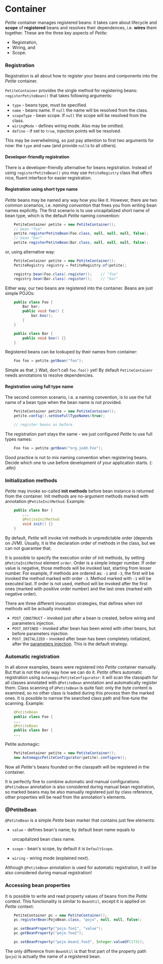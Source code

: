 # Container

_Petite_ container manages registered beans: it takes care about lifecycle and **scope** of **registered** beans and resolves their dependences, i.e. **wires** them together. These are the three key aspects of _Petite_:

* Registration,
* Wiring, and
* Scope.

### Registration

Registration is all about how to register your beans and components into the _Petite_ container.

`PetiteContainer` provides the single method for registering beans: `registerPetiteBean()` that takes following arguments:

* `type` - beans type, must be specified.
* `name` - beans name. If `null` the name will be resolved from the class.
* `scopeType` - bean scope. If `null` the scope will be resolved from the class.
* `wiringMode` - defines wiring mode. Also may be omitted.
* `define` - if set to `true`, injection points will be resolved.

This may be overwhelming, so just pay attention to first two arguments for now: the `type` and `name` (and provide `null`s to all others).

#### Developer-friendly registration

There is a developer-friendly alternative for beans registration. Instead of using `registerPetiteBean()` you may use `PetiteRegistry` class that offers nice, fluent interface for easier registration.

#### Registration using short type name

_Petite_ beans may be named any way how you like it. However, there are two common scenarios, i.e. _naming convention_ that frees you from writing bean names explicitly. The first scenario is to use uncapitalized short name of bean type, which is the default _Petite_ naming convention:

```java
    PetiteContainer petite = new PetiteContainer();
    // bean "foo"
    petite.registerPetiteBean(Foo.class, null, null, null, false);
    // bean "bar"
    petite.registerPetiteBean(Bar.class, null, null, null, false);
```

or, using alternative way:

```java
    PetiteContainer petite = new PetiteContainer();
    PetiteRegistry registry = PetiteRegistry.of(petite);

    registry.bean(Foo.class).register();    // "foo"
    registry.bean(Bar.class).register();    // "bar"
```

Either way, our two beans are registered into the container. Beans are just simple POJOs:

```java
    public class Foo {
        Bar bar;
        public void foo() {
            bar.boo();
        }
    }

    public class Bar {
        public void boo() {}
    }
```

Registered beans can be lookuped by their names from container:

```java
    Foo foo = petite.getBean("foo");
```

Simple as that ;) Wait, don't call `foo.foo()` yet! By default `PetiteContaienr` needs annotations to resolve dependencies.

#### Registration using full type name

The second common scenario, i.e. a naming convention, is to use the full name of a bean type when the bean name is not provided.

```java
    PetiteContainer petite = new PetiteContainer();
    petite.config().setUseFullTypeNames(true);

    // register beans as before
```

The registration part stays the same - we just configured _Petite_ to use full types names:

```java
    Foo foo = petite.getBean("org.jodd.Foo");
```

Good practice is not to mix naming convention when registering beans. Decide which one to use before development of your application starts. {: .attn}

### Initialization methods

_Petite_ may invoke so-called **init methods** before bean instance is returned from the container. Init methods are no-argument methods marked with annotation `@PetiteInitMethod`. Example:

```java
    public class Bar {
        ...
        @PetiteInitMethod
        void init() {}
    }
```

By default, _Petite_ will invoke init methods in unpredictable order (depends on JVM). Usually, it is the declaration order of methods in the class, but we can not guarantee that.

It is possible to specify the execution order of init methods, by setting `@PetiteInitMethod` element `order`. Order is a simple integer number. If order value is negative, those methods will be invoked last, starting from lesser number. For example, if methods are ordered as: `-1` and `-3`, the first will be invoked the method marked with order `-3`. Method marked with `-1` will be executed last. If order is not used, method will be invoked after the first ones (marked with positive order number) and the last ones (marked with negative order).

There are three different invocation strategies, that defines when init methods will be actually invoked:

* `POST_CONSTRUCT` - invoked just after a bean is created, before wiring and parameters injection.
* `POST_DEFINED` - invoked after bean has been wired with other beans, but before parameters injection
* `POST_INITALIZED` - invoked after bean has been completely initialized, after the [parameters injection](https://app.gitbook.com/s/-MUtuAZ822yX-ztrPX7U/parameters.html). This is the default strategy.

### Automatic registration

In all above examples, beans were registered into _Petite_ container manually. But that is not the only way how we can do it. _Petite_ offers automatic registration using `AutomagicPetiteConfigurator`: it will scan the classpath for all classes annotated with `@PetiteBean` annotation and automatically register them. Class scanning of `@PetiteBean` is quite fast: only the byte content is examined, so no other class is loaded during this process then the marked ones. It is possible to narrow the searched class path and fine-tune the scanning. Example:

```java
    @PetiteBean
    public class Foo {
    ...
    @PetiteBean
    public class Bar {
    ...
```

Petite automagic:

```java
    PetiteContainer petite = new PetiteContainer();
    new AutomagicPetiteConfigurator(petite).configure();
```

Now all _Petite_'s beans founded on the classpath will be registered in the container.

It is perfectly fine to combine automatic and manual configurations. `@PetiteBean` annotation is also considered during manual bean registration, so marked beans may be also manually registered just by class reference, other properties will be read from the annotation's elements.

### @PetiteBean

`@PetiteBean` is a simple _Petite_ bean marker that contains just few elements:

*   `value` - defines bean's name; by default bean name equals to

    uncapitalized bean class name.
* `scope` - bean's scope, by default it is `DefaultScope`.
* `wiring` - wiring mode (explained next).

Although `@PetiteBean` annotation is used for automatic registration, it will be also considered during manual registration!

### Accessing bean properties

It is possible to write and read property values of beans from the _Petite_ context. This functionality is similar to `BeanUtil`, except it is applied on _Petite_ context:

```java
    PetiteContainer pc = new PetiteContainer();
    pc.registerBean(PojoBean.class, "pojo", null, null, false);

    pc.setBeanProperty("pojo.foo1", "value");
    pc.getBeanProperty("pojo.foo2");

    pc.setBeanProperty("pojo.bean2.foo3", Integer.valueOf(173));
```

The only difference from `BeanUtil` is that first part of the property path (`pojo`) is actually the name of a registered bean.
